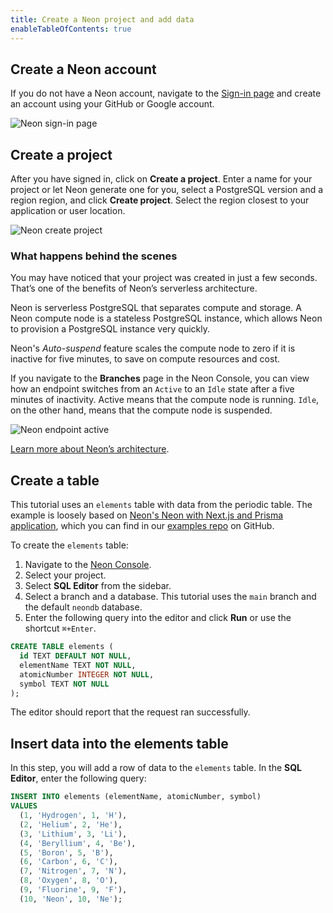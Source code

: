 ```yaml
---
title: Create a Neon project and add data
enableTableOfContents: true
---
```


## Create a Neon account

If you do not have a Neon account, navigate to the [Sign-in page](https://console.neon.tech/sign_in) and create an account using your GitHub or Google account.

![Neon sign-in page](/docs/get-started-with-neon/neon_signin.png)

## Create a project

After you have signed in, click on **Create a project**. Enter a name for your project or let Neon generate one for you, select a PostgreSQL version and a region region, and click **Create project**. Select the region closest to your application or user location.

![Neon create project](/docs/get-started-with-neon/neon_create_project.png)

### What happens behind the scenes

You may have noticed that your project was created in just a few seconds. That’s one of the benefits of Neon’s serverless architecture.

Neon is serverless PostgreSQL that separates compute and storage. A Neon compute node is a stateless PostgreSQL instance, which allows Neon to provision a PostgreSQL instance very quickly.

Neon's _Auto-suspend_ feature scales the compute node to zero if it is inactive for five minutes, to save on compute resources and cost.

If you navigate to the **Branches** page in the Neon Console, you can view how an endpoint switches from an `Active` to an `Idle` state after a five minutes of inactivity. Active means that the compute node is running. `Idle`, on the other hand, means that the compute node is suspended.

![Neon endpoint active](/docs/get-started-with-neon/neon_endpoint_active.png)

[Learn more about Neon’s architecture](https://neon.tech/docs/introduction/architecture-overview/).

## Create a table

This tutorial uses an `elements` table with data from the periodic table. The example is loosely based on [Neon's Neon with Next.js and Prisma application](https://github.com/neondatabase/examples/tree/main/with-nextjs-prisma), which you can find in our [examples repo](https://github.com/neondatabase/examples) on GitHub.

To create the `elements` table:

1. Navigate to the [Neon Console](https://console.neon.tech/app/projects).
2. Select your project.
3. Select **SQL Editor** from the sidebar.
4. Select a branch and a database. This tutorial uses the `main` branch and the default `neondb` database.
5. Enter the following query into the editor and click **Run** or use the shortcut `⌘+Enter`.

```sql
CREATE TABLE elements (
  id TEXT DEFAULT NOT NULL,
  elementName TEXT NOT NULL,
  atomicNumber INTEGER NOT NULL,
  symbol TEXT NOT NULL
);
```

The editor should report that the request ran successfully.

## Insert data into the elements table

In this step, you will add a row of data to the `elements` table. In the **SQL Editor**, enter the following query:

```sql
INSERT INTO elements (elementName, atomicNumber, symbol)
VALUES
  (1, 'Hydrogen', 1, 'H'),
  (2, 'Helium', 2, 'He'),
  (3, 'Lithium', 3, 'Li'),
  (4, 'Beryllium', 4, 'Be'),
  (5, 'Boron', 5, 'B'),
  (6, 'Carbon', 6, 'C'),
  (7, 'Nitrogen', 7, 'N'),
  (8, 'Oxygen', 8, 'O'),
  (9, 'Fluorine', 9, 'F'),
  (10, 'Neon', 10, 'Ne');
```
